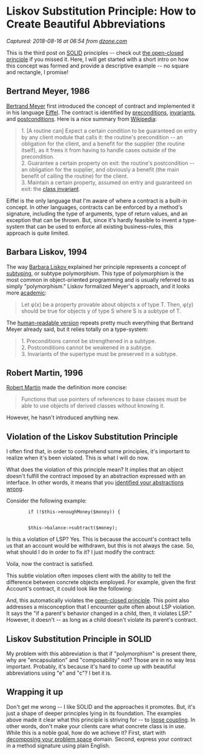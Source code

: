 # Liskov Substitution Principle: How to Create Beautiful Abbreviations

_Captured: 2018-08-16 at 06:54 from [dzone.com](https://dzone.com/articles/liskov-substitution-principle-or-how-to-create-bea?edition=385377&utm_source=Weekly%20Digest&utm_medium=email&utm_campaign=Weekly%20Digest%202018-08-15)_

This is the third post on [SOLID](https://hackernoon.com/solid-principles-530b2cc2badf) principles -- check out [the open-closed principle](https://dzone.com/articles/the-open-closed-principle-and-what-hides-behind-it) if you missed it. Here, I will get started with a short intro on how this concept was formed and provide a descriptive example -- no square and rectangle, I promise!

## Bertrand Meyer, 1986

[Bertrand Meyer](https://en.wikipedia.org/wiki/Design_by_contract) first introduced the concept of contract and implemented it in his language [Eiffel](https://www.eiffel.com/). The contract is identified by [preconditions](https://en.wikipedia.org/wiki/Precondition), [invariants](https://en.wikipedia.org/wiki/Invariant_%28computer_science%29), and [postconditions](https://en.wikipedia.org/wiki/Postcondition). Here is a nice summary from [Wikipedia](https://en.wikipedia.org/wiki/Design_by_contract):

> 1\. [A routine can] Expect a certain condition to be guaranteed on entry by any client module that calls it: the routine's precondition -- an obligation for the client, and a benefit for the supplier (the routine itself), as it frees it from having to handle cases outside of the precondition.   
2\. Guarantee a certain property on exit: the routine's postcondition -- an obligation for the supplier, and obviously a benefit (the main benefit of calling the routine) for the client.   
3\. Maintain a certain property, assumed on entry and guaranteed on exit: the [class invariant](https://en.wikipedia.org/wiki/Class_invariant). 

Eiffel is the only language that I'm aware of where a contract is a built-in concept. In other languages, contracts can be enforced by a method's signature, including the type of arguments, type of return values, and an exception that can be thrown. But, since it's hardly feasible to invent a type-system that can be used to enforce all existing business-rules, this approach is quite limited.

## Barbara Liskov, 1994

The way [Barbara Liskov ](http://citeseerx.ist.psu.edu/viewdoc/summary?doi=10.1.1.39.1223)explained her principle represents a concept of [subtyping](https://en.wikipedia.org/wiki/Subtyping), or subtype polymorphism. This type of polymorphism is the most common in object-oriented programming and is usually referred to as simply "polymorphism." Liskov formalized Meyer's approach, and it looks more [academic](https://en.wikipedia.org/wiki/Liskov_substitution_principle):

> Let φ(x) be a property provable about objects x of type T. Then, φ(y) should be true for objects y of type S where S is a subtype of T. 

The [human-readable version](https://en.wikipedia.org/wiki/Liskov_substitution_principle#Principle) repeats pretty much everything that Bertrand Meyer already said, but it relies totally on a type-system:

> 1\. Preconditions cannot be strengthened in a subtype.   
2\. Postconditions cannot be weakened in a subtype.   
3\. Invariants of the supertype must be preserved in a subtype. 

## Robert Martin, 1996

[Robert Martin](https://web.archive.org/web/20151128004108/http://www.objectmentor.com/resources/articles/lsp.pdf) made the definition more concise:

> Functions that use pointers of references to base classes must be able to use objects of derived classes without knowing it. 

However, he hasn't introduced anything new.

## Violation of the Liskov Substitution Principle

I often find that, in order to comprehend some principles, it's important to realize when it's been violated. This is what I will do now.

What does the violation of this principle mean? It implies that an object doesn't fulfill the contract imposed by an abstraction expressed with an interface. In other words, it means that you [identified your abstractions wrong](https://medium.com/@wrong.about/on-good-domain-decomposition-385ee8ce5a3).

Consider the following example:
    
    
            if (!$this->enoughMoney($money)) {
    
    
            $this->balance->subtract($money);

Is this a violation of LSP? Yes. This is because the account's contract tells us that an account would be withdrawn, but this is not always the case. So, what should I do in order to fix it? I just modify the contract:

Voila, now the contract is satisfied.

This subtle violation often imposes client with the ability to tell the difference between concrete objects employed. For example, given the first Account's contract, it could look like the following:

And, this automatically violates the [open-closed principle](https://medium.com/@wrong.about/the-open-closed-principle-c3dc45419784). This point also addresses a misconception that I encounter quite often about LSP violation. It says the "if a parent's behavior changed in a child, then, it violates LSP." However, it doesn't -- as long as a child doesn't violate its parent's contract.

## Liskov Substitution Principle in SOLID

My problem with this abbreviation is that if "polymorphism" is present there, why are "encapsulation" and "composability" not? Those are in no way less important. Probably, it's because it's hard to come up with beautiful abbreviations using "e" and "c"? I bet it is.

## Wrapping it up

Don't get me wrong -- I like SOLID and the approaches it promotes. But, it's just a shape of deeper principles lying in its foundation. The examples above made it clear what this principle is striving for -- to [loose coupling](https://en.wikipedia.org/wiki/Loose_coupling). In other words, don't make your clients care what concrete class is in use. While this is a noble goal, how do we achieve it? First, start with [decomposing your problem space](https://medium.com/@wrong.about/how-to-avoid-anemic-domain-model-5e1c3e6fe4d0) domain. Second, express your contract in a method signature using plain English.
